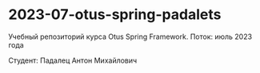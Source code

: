 # 2023-07-otus-spring-padalets
Учебный репозиторий курса Otus Spring Framework. Поток: июль 2023 года

Студент: Падалец Антон Михайлович